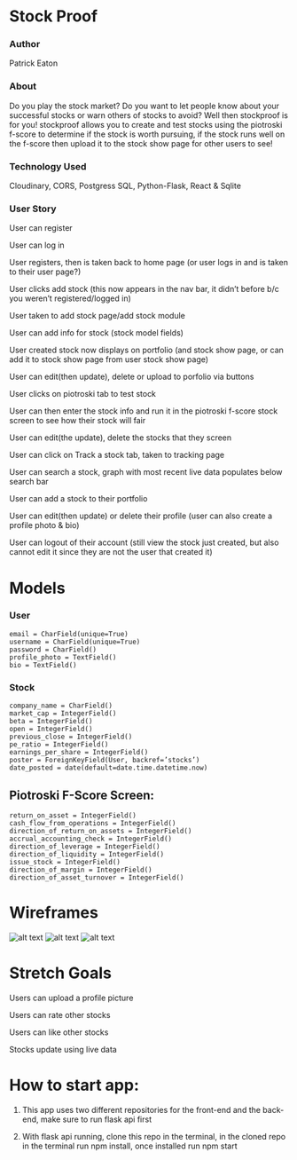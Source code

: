 # Stock Proof 

### Author
Patrick Eaton

### About
Do you play the stock market? Do you want to let people know about your successful stocks or warn others of stocks to avoid? Well then stockproof is for you! stockproof allows you to create and test stocks using the piotroski f-score to determine if the stock is worth pursuing, if the stock runs well on the f-score then upload it to the stock show page for other users to see!


### Technology Used
Cloudinary, CORS, Postgress SQL, Python-Flask, React & Sqlite

### User Story
User can register

User can log in

User registers, then is taken back to home page (or user logs in and is taken to their user page?)

User clicks add stock (this now appears in the nav bar, it didn’t before b/c you weren’t registered/logged in)

User taken to add stock page/add stock module

User can add info for stock (stock model fields)

User created stock now displays on portfolio (and stock show page, or can add it to stock show page from user stock show page)

User can edit(then update), delete or upload to porfolio via buttons

User clicks on piotroski tab to test stock

User can then enter the stock info and run it in the piotroski f-score stock screen to see how their stock will fair

User can edit(the update), delete the stocks that they screen

User can click on Track a stock tab, taken to tracking page

User can search a stock, graph with most recent live data populates below search bar

User can add a stock to their portfolio

User can edit(then update) or delete their profile (user can also create a profile photo & bio)

User can logout of their account (still view the stock just created, but also cannot edit it since they are not the user that created it)

# Models 
### User
	email = CharField(unique=True)
	username = CharField(unique=True)
	password = CharField()
	profile_photo = TextField()
	bio = TextField()

### Stock
	company_name = CharField()
	market_cap = IntegerField()
	beta = IntegerField()
	open = IntegerField()
	previous_close = IntegerField()
	pe_ratio = IntegerField()
	earnings_per_share = IntegerField()	
	poster = ForeignKeyField(User, backref=’stocks’) 
	date_posted = date(default=date.time.datetime.now)

## Piotroski F-Score Screen:  
	return_on_asset = IntegerField() 
	cash_flow_from_operations = IntegerField() 
	direction_of_return_on_assets = IntegerField() 
	accrual_accounting_check = IntegerField() 
	direction_of_leverage = IntegerField() 
	direction_of_liquidity = IntegerField()  
	issue_stock = IntegerField()  	
	direction_of_margin = IntegerField()  
	direction_of_asset_turnover = IntegerField()


# Wireframes
![alt text](https://i.imgur.com/mMxSYgl.jpg)
![alt text](https://i.imgur.com/CXB1nBc.jpg)
![alt text](https://i.imgur.com/XVIPytG.jpg)


# Stretch Goals
Users can upload a profile picture

Users can rate other stocks

Users can like other stocks

Stocks update using live data

# How to start app:
1) This app uses two different repositories for the front-end and the back-end, make sure to run flask api first

2) With flask api running, clone this repo in the terminal, in the cloned repo in the terminal run npm install, once installed run npm start 



